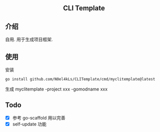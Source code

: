 <h2 align="center">CLI Template<h2>

## 介绍

自用. 用于生成项目框架.

## 使用

安装
```shell
go install github.com/N0el4kLs/CLITemplate/cmd/myclitemplate@latest
```

生成
myclitemplate -project xxx -gomodname xxx

## Todo

- [x] 参考 go-scaffold 用以完善
- [x] self-update 功能